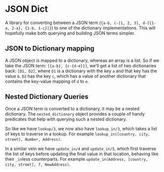 # JSON Dict

A library for converting between a JSON term (`{a-b, c-[1, 2, 3], d-[{1-a, 2-a}, {1-b, 1-c}]}`)
to one of the dictionary implementations. This will hopefully make both
querying and building JSON terms simpler.

## JSON to Dictionary mapping

A JSON object is mapped to a dictionary, whereas an array is a list.
So if we take the JSON term: `[{a-b}, {c-{d-e}}]`, we'll get a list of two
dictionaries back: `[D1, D2]`, where `D1` is a dictionary with the key `a` and
that key has the value `b`. `D2` has the key `c`, which has a value of another
dictionary that contains the key-value mapping of `d` to `e`.

## Nested Dictionary Queries

Once a JSON term is converted to a dictionary, it may be a nested dictionary.
The `nested_dictionary` object provides a couple of handy predicates that help
with querying such a nested dictionary.

So like we have `lookup/3`, we now also have `lookup_in/3`, which takes a list
of keys to traverse in a lookup. For example `lookup_in([country, city, street], Number, Address)`.

In a similar vein we have `update_in/4` and `update_in/5`, which first traverse the
list of keys before updating the final value in that location, behaving like
their `_in`less counterparts. For example `update_in(Address, [country, city, street], 7, NewAddress)`.
